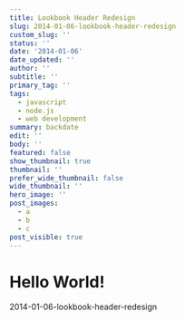 ```yaml
---
title: Lookbook Header Redesign
slug: 2014-01-06-lookbook-header-redesign
custom_slug: ''
status: ''
date: '2014-01-06'
date_updated: ''
author: ''
subtitle: ''
primary_tag: ''
tags:
  - javascript
  - node.js
  - web development
summary: backdate
edit: ''
body: ''
featured: false
show_thumbnail: true
thumbnail: ''
prefer_wide_thumbnail: false
wide_thumbnail: ''
hero_image: ''
post_images:
  - a
  - b
  - c
post_visible: true
---
```

# Hello World!
2014-01-06-lookbook-header-redesign